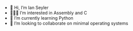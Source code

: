 - 👋 Hi, I’m Ian Seyler
- 👨🏽‍💻 I’m interested in Assembly and C
- 🧠 I’m currently learning Python
- 🤝 I’m looking to collaborate on minimal operating systems
